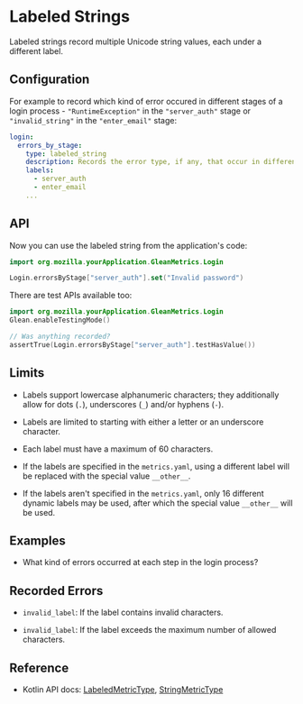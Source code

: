 # Labeled Strings 

Labeled strings record multiple Unicode string values, each under a different label.

## Configuration

For example to record which kind of error occured in different stages of a login process - `"RuntimeException"` in the `"server_auth"` stage or `"invalid_string"` in the `"enter_email"` stage:

```YAML
login:
  errors_by_stage:
    type: labeled_string
    description: Records the error type, if any, that occur in different stages of the login process.
    labels:
      - server_auth
      - enter_email
    ...
```

## API

Now you can use the labeled string from the application's code:

```Kotlin
import org.mozilla.yourApplication.GleanMetrics.Login

Login.errorsByStage["server_auth"].set("Invalid password")
```

There are test APIs available too:

```Kotlin
import org.mozilla.yourApplication.GleanMetrics.Login
Glean.enableTestingMode()

// Was anything recorded?
assertTrue(Login.errorsByStage["server_auth"].testHasValue())
```

## Limits


* Labels support lowercase alphanumeric characters; they additionally allow for dots (`.`), underscores (`_`) and/or hyphens (`-`).

* Labels are limited to starting with either a letter or an underscore character.

* Each label must have a maximum of 60 characters.

* If the labels are specified in the `metrics.yaml`, using a different label will be replaced with the special value `__other__`.

* If the labels aren't specified in the `metrics.yaml`, only 16 different dynamic labels may be used, after which the special value `__other__` will be used.

## Examples

* What kind of errors occurred at each step in the login process? 

## Recorded Errors

* `invalid_label`: If the label contains invalid characters.

* `invalid_label`: If the label exceeds the maximum number of allowed characters.

## Reference

* Kotlin API docs: [LabeledMetricType](../../../javadoc/glean/mozilla.telemetry.glean.private/-labeled-metric-type/index.html), [StringMetricType](../../../javadoc/glean/mozilla.telemetry.glean.private/-string-metric-type/index.html)

